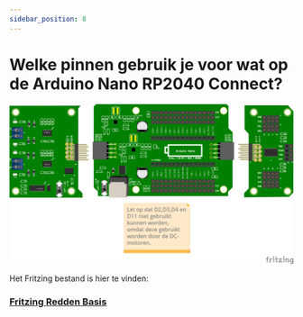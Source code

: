 ```yaml
---
sidebar_position: 8
---
```


# Welke pinnen gebruik je voor wat op de Arduino Nano RP2040 Connect?

![pinnen](redden_basis_bb.png)

Het Fritzing bestand is hier te vinden:

### [Fritzing Redden Basis](/docs/redden_basis.fzz)







